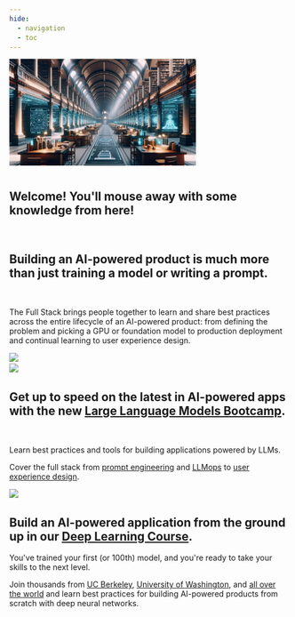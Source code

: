 ```yaml
---
hide:
  - navigation
  - toc
---
```


<style>
/*
  over-ride default margins for markdown content in material
*/
.md-main__inner {
  margin-top: 0;
}
.md-main__inner.md-grid {
    margin: 0;
    max-width: 100vw;
}
.md-content__inner {
  margin: 0;
  padding: 0;
}
.md-content__inner::before {
  height: 0;
}
</style>


<div class="primary-swapped-bg-fg m-0">
  <div class="grid-2 items-center pb-2 md-grid">
    <img src="images/old_libraryv.webp" style="max-height: 12rem; auto;" draggable="false" class="swap-first m-auto">
    <div class="mb-8 mx-2 swap-last">
      <h1> </h1>
      <h2><strong>Welcome! You'll mouse away with some knowledge from here!</strong></h2>
      <p><br></p>
      <!-- <a href="https://www.scale.bythebay.io/llm-workshop" class="md-button md-button--primary">
        Sign up for our latest course!
      </a> -->
    </div>
  </div>
</div>

<div class="grid-2 items-center px-2 py-4 md-grid">
  <div class="mb-4 swap-last">
      <h2>Building an AI-powered product is much more than just training a model or writing a prompt.</h2>
      <br>
      <p>The Full Stack brings people together to learn and share best practices across the entire lifecycle of an AI-powered product:
          from defining the problem and picking a GPU or foundation model to production deployment and continual learning
          to user experience design.
      </p>
  </div>
  <img src="images/full_stack_description.png" class="swap-first">
</div>

<div class="primary-swapped-bg-fg">
  <div class="grid-2 items-center py-4 px-2 md-grid">
    <a href="llm-bootcamp"><img src="llm-bootcamp/opengraph.png"></a>
    <div class="mb-4">
        <h2>Get up to speed on the latest in AI-powered apps with the new <a href="llm-bootcamp">Large Language Models Bootcamp</a>.</h2>
        <br>
        <p>
          Learn best practices and tools for building applications powered by LLMs. </p> <p> Cover the full stack from <a href="llm-bootcamp/prompt-engineering">prompt engineering</a> and <a href="llm-bootcamp/llmops">LLMops</a> to <a href="llm-bootcamp/ux-for-luis">user experience design</a>.
        </p>
    </div>
  </div>
</div>

<div class="grid-2 items-center px-2 py-4 md-grid">
  <a href="course"><img src="images/positioning.png" class="swap-first" draggable="false"></a>
  <div class="swap-last">
      <h2>Build an AI-powered application from the ground up in our <a href="course">Deep Learning Course</a>.</h2>
      <p>
        You've trained your first (or 100th) model, and you're ready to take your skills to the next level.
      </p>
      <p>
          Join thousands from <a href="https://bit.ly/berkeleyfsdl">UC Berkeley</a>,
          <a href="https://bit.ly/uwfsdl">University of Washington</a>, and <a
              href="https://youtube.com/c/FullStackDeepLearning">all over the world</a>
          and learn best practices for building AI-powered products from scratch with deep neural networks.
      </p>
  </div>
</div>
